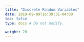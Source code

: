 ```yaml
---
title: "Discrete Random Variables"
date: 2019-09-09T16:39:31-04:00
toc: false
type: docs # Do not modify.

weight: 20
---
```

